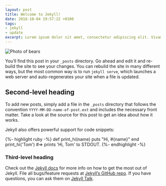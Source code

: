 ```yaml
---
layout: post
title: Welcome to Jekyll!
date: 2018-10-04 19:57:22 +0100
tags: 
- jekyll
- update
excerpt: Lorem ipsum dolor sit amet, consectetur adipiscing elit. Vivamus in tortor dignissim ligula rhoncus ornare. Maecenas urna sem, efficitur sed mattis ut, efficitur quis tortor. Nam elementum, turpis at viverra aliquet, nisi erat ultrices augue, ut ullamcorper mi ante eget sem. Donec volutpat felis enim, quis aliquet augue ullamcorper vitae.
---
```


![Photo of bears](https://placebear.com/960/320)

You’ll find this post in your `_posts` directory. Go ahead and edit it and re-build the site to see your changes. You can rebuild the site in many different ways, but the most common way is to run `jekyll serve`, which launches a web server and auto-regenerates your site when a file is updated.

## Second-level heading

To add new posts, simply add a file in the `_posts` directory that follows the convention `YYYY-MM-DD-name-of-post.ext` and includes the necessary front matter. Take a look at the source for this post to get an idea about how it works.

Jekyll also offers powerful support for code snippets:

{%- highlight ruby -%}
def print_hi(name)
  puts "Hi, #{name}"
end
print_hi('Tom')
#=> prints 'Hi, Tom' to STDOUT.
{%- endhighlight -%}

### Third-level heading

Check out the [Jekyll docs][jekyll-docs] for more info on how to get the most out of Jekyll. File all bugs/feature requests at [Jekyll’s GitHub repo][jekyll-gh]. If you have questions, you can ask them on [Jekyll Talk][jekyll-talk].

[jekyll-docs]: https://jekyllrb.com/docs/home
[jekyll-gh]:   https://github.com/jekyll/jekyll
[jekyll-talk]: https://talk.jekyllrb.com/
